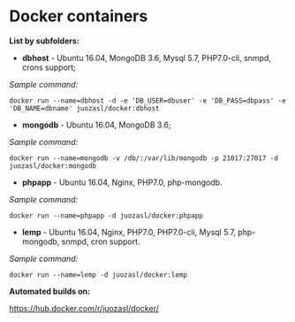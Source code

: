 Docker containers
===================

**List by subfolders:**

- **dbhost** - Ubuntu 16.04, MongoDB 3.6, Mysql 5.7, PHP7.0-cli, snmpd, crons support;

*Sample command:*
```
docker run --name=dbhost -d -e 'DB_USER=dbuser' -e 'DB_PASS=dbpass' -e 'DB_NAME=dbname' juozasl/docker:dbhost
```

- **mongodb** - Ubuntu 16.04, MongoDB 3.6;

*Sample command:*
```
docker run --name=mongodb -v /db/:/var/lib/mongodb -p 21017:27017 -d juozasl/docker:mongodb
```

- **phpapp** - Ubuntu 16.04, Nginx, PHP7.0, php-mongodb.

*Sample command:*
```
docker run --name=phpapp -d juozasl/docker:phpapp
```

- **lemp** - Ubuntu 16.04, Nginx, PHP7.0, PHP7.0-cli, Mysql 5.7, php-mongodb, snmpd, cron support.

*Sample command:*
```
docker run --name=lemp -d juozasl/docker:lemp
```

**Automated builds on:**

https://hub.docker.com/r/juozasl/docker/